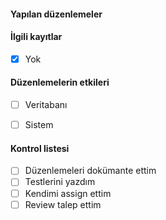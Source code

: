 #### Yapılan düzenlemeler

#### İlgili kayıtlar

- [X] Yok

#### Düzenlemelerin etkileri

- [ ] Veritabanı

  [//]: # (PR merge edildiğinde veritabanı üzerinde herhangi bir düzenleme gerekecek mi?)
  [//]: # (Örnek: migration, seed, add/drop)

- [ ] Sistem

  [//]: # (PR merge edildiğinde sunucular üzerinde herhangi bir düzenleme gerekecek mi?)
  [//]: # (Örnek: yeni paket kurulması, buildpack eklenmesi)

#### Kontrol listesi

- [ ] Düzenlemeleri dokümante ettim
- [ ] Testlerini yazdım
- [ ] Kendimi assign ettim
- [ ] Review talep ettim
